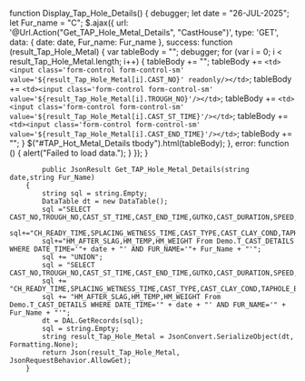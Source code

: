 function Display_Tap_Hole_Details() {
                debugger;
                let date = "26-JUL-2025";
                let Fur_name = "C";
                $.ajax({
                    url: '@Url.Action("Get_TAP_Hole_Metal_Details", "CastHouse")',
                    type: 'GET',
                    data: { date: date, Fur_name: Fur_name },
                    success: function (result_Tap_Hole_Metal) {
                        var tableBody = "";
                        debugger;
                        for (var i = 0; i < result_Tap_Hole_Metal.length; i++) {
                            tableBody += "<tr>";
                            tableBody += `<td><input class='form-control form-control-sm' value='${result_Tap_Hole_Metal[i].CAST_NO}' readonly/></td>`;
                            tableBody += `<td><input class='form-control form-control-sm' value='${result_Tap_Hole_Metal[i].TROUGH_NO}'/></td>`;
                            tableBody += `<td><input class='form-control form-control-sm' value='${result_Tap_Hole_Metal[i].CAST_ST_TIME}'/></td>`;
                            tableBody += `<td><input class='form-control form-control-sm' value='${result_Tap_Hole_Metal[i].CAST_END_TIME}'/></td>`;
                            tableBody += "</tr>";
                        }
                        $("#TAP_Hot_Metal_Details tbody").html(tableBody);
                    },
                    error: function () {
                        alert("Failed to load data.");
                    }
                });
            }


            public JsonResult Get_TAP_Hole_Metal_Details(string date,string Fur_Name)
        {
            string sql = string.Empty;
            DataTable dt = new DataTable();
            sql ="SELECT CAST_NO,TROUGH_NO,CAST_ST_TIME,CAST_END_TIME,GUTKO,CAST_DURATION,SPEED,NO_TLC,NO_OT,";
            sql+="CH_READY_TIME,SPLACING_WETNESS_TIME,CAST_TYPE,CAST_CLAY_COND,TAPHOLE_BEHAVIOUR,HM_BEFORE_SLAG,";
            sql+="HM_AFTER_SLAG,HM_TEMP,HM_WEIGHT From Demo.T_CAST_DETAILS WHERE DATE_TIME='"+ date + "' AND FUR_NAME='"+ Fur_Name + "'";
            sql += "UNION";
            sql = "SELECT CAST_NO,TROUGH_NO,CAST_ST_TIME,CAST_END_TIME,GUTKO,CAST_DURATION,SPEED,NO_TLC,NO_OT,";
            sql += "CH_READY_TIME,SPLACING_WETNESS_TIME,CAST_TYPE,CAST_CLAY_COND,TAPHOLE_BEHAVIOUR,HM_BEFORE_SLAG,";
            sql += "HM_AFTER_SLAG,HM_TEMP,HM_WEIGHT From Demo.T_CAST_DETAILS WHERE DATE_TIME='" + date + "' AND FUR_NAME='" + Fur_Name + "'";
            dt = DAL.GetRecords(sql);
            sql = string.Empty;
            string result_Tap_Hole_Metal = JsonConvert.SerializeObject(dt, Formatting.None);
            return Json(result_Tap_Hole_Metal, JsonRequestBehavior.AllowGet);
        }

            
